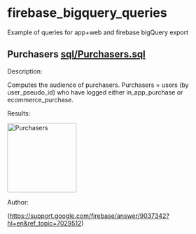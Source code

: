 # firebase_bigquery_queries
Example of queries for app+web and firebase bigQuery export


## Purchasers [sql/Purchasers.sql](sql/Purchasers.sql "Purchasers")

Description:

Computes the audience of purchasers.
Purchasers = users (by user_pseudo_id) who have logged either in_app_purchase or ecommerce_purchase.

Results:

<img width="158" alt="Purchasers" src="https://user-images.githubusercontent.com/16681043/67213115-2187e700-f426-11e9-8852-6a07d26a0d92.png">

Author:

(https://support.google.com/firebase/answer/9037342?hl=en&ref_topic=7029512)
